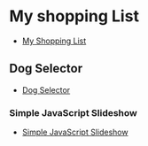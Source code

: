 # My shopping List

* [My Shopping List](file:///C:/Users/Rosu/Documents/GitHub/Dynamic/main.html)

## Dog Selector

* [Dog Selector](https://raresstefan.github.io/DogSelector/start/)

### Simple JavaScript Slideshow

* [Simple JavaScript Slideshow](https://github.com/Raresstefan/TestRepo.git)

